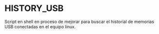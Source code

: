 # HISTORY_USB
Script en shell en proceso de mejorar para buscar el historial de memorias USB conectadas en el equipo linux.
